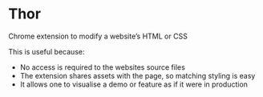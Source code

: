 # Thor

Chrome extension to modify a website’s HTML or CSS

This is useful because:

* No access is required to the websites source files
* The extension shares assets with the page, so matching styling is easy
* It allows one to visualise a demo or feature as if it were in production
